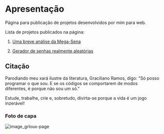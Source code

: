 # Apresentação

Página para publicação de projetos desenvolvidos por mim para web.

Lista de projetos publicados na página:

1) [Uma breve análise da Mega-Sena](https://grloux.github.io/megasena/)

2) [Gerador de senhas realmente aleatórias](https://grloux.github.io/truerandompassgenerator/)

## Citação

Parodiando meu xará ilustre da literatura, Graciliano Ramos, digo: "Só posso programar o que sou. E se os códigos se comportarem de modos diferentes, é porque não sou um só."

Estude, trabalhe, crie e, sobretudo, divirta-se porque a vida é um jogo inzerável!

### Foto de capa

![image_grloux-page](https://user-images.githubusercontent.com/90117229/185809519-4cdb8966-72d7-49e4-8e2b-fe816692bd09.jpg)
